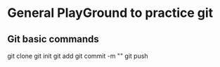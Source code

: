 # General PlayGround to practice git

## Git basic commands
git clone
git init
git add <fileName>
git commit -m "<message>"
git push
